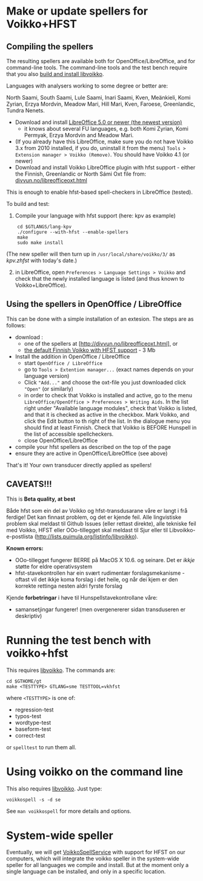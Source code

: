 # Make or update spellers for Voikko+HFST

## Compiling the spellers

The resulting spellers are available both for OpenOffice/LibreOffice, and for command-line tools. The command-line tools and the test bench require that you also [build and install libvoikko](../infra/CompilingVoikkoWithHfst.html).

Languages with analysers working to some degree or better are:

North Saami, South Saami, Lule Saami, Inari Saami, Kven, Meänkieli,
Komi Zyrian, Erzya Mordvin, Meadow Mari, Hill Mari, Kven, Faroese, Greenlandic, Tundra Nenets.

- Download and install
  [LibreOffice 5.0 or newer (the newest version)](http://www.libreoffice.org/download/)
  - it knows about several FU languages,
    e.g. both Komi Zyrian, Komi Permyak, Erzya Mordvin and Meadow Mari.
- (If you already have this LibreOffice, make sure you do not have Voikko 3.x from 2010
  installed, if you do, uninstall it from the menu)
  `Tools > Extension manager > Voikko (Remove)`. You should have Voikko 4.1 (or newer)
- Download and install Voikko LibreOffice plugin with hfst support - either the Finnish, Greenlandic or North Sámi Oxt file from:
  [divvun.no/libreofficeoxt.html](http://divvun.no/libreofficeoxt.html)

This is enough to enable hfst-based spell-checkers in LibreOffice (tested).

To build and test:

1. Compile your language with hfst support (here: kpv as example)

```
    cd $GTLANGS/lang-kpv
    ./configure --with-hfst --enable-spellers
    make
    sudo make install
```

(The new speller will then turn up in `/usr/local/share/voikko/3/` as _kpv.zhfst_ with today's date.)

2. in LibreOffice, open `Preferences > Language Settings > Voikko`
   and check that the newly installed language is listed
   (and thus known to Voikko+LibreOffice).

## Using the spellers in OpenOffice / LibreOffice

This can be done with a simple installation of an extesion. The steps are as follows:

- download :
  - one of the spellers at [http://divvun.no/libreofficeoxt.html], or
  - [the default Finnish Voikko with HFST support](https://divvun.no/static_files/voikko-macosx106-i386-static.oxt) - 3 Mb
- Install the addition in OpenOffice / LibreOffice
  - start `OpenOffice / LibreOffice`
  - go to `Tools > Extention manager...` (exact names depends on your language version)
  - Click `"Add..."` and choose the oxt-file you just downloaded click `"Open"` (or similarly)
  - in order to check that Voikko is installed and active, go to the menu
    `LibreOffice/OpenOffice > Preferences > Writing Aids`. In the list right under "Available language modules", check that Voikko is listed, and that it is checked as active in the checkbox. Mark Voikko, and click the Edit button to th right of the list. In the dialogue menu you should find at least Finnish. Check that Voikko is BEFORE Hunspell in the list of accessible spellcheckers.
  - close OpenOffice/LibreOffice
- compile your hfst spellers as described on the top of the page
- ensure they are active in OpenOffice/LibreOffice (see above)

That's it! Your own transducer directly applied as spellers!

## CAVEATS!!!

This is **Beta quality, at best**

Både hfst som ein del av Voikko og hfst-transdusarane våre er langt i frå ferdige! Det kan finnast problem, og det er kjende feil. Alle lingvistiske problem skal meldast til Github Issues (eller rettast direkte), alle tekniske feil med Voikko, HFST eller OOo-tillegget skal meldast til Sjur eller til Libvoikko-e-postlista (http://lists.puimula.org/listinfo/libvoikko).

**Known errors:**

- OOo-tillegget fungerer BERRE på MacOS X 10.6. og seinare. Det er _ikkje_ støtte
  for eldre operativsystem
- hfst-stavekontrollen har ein svært rudimentær forslagsmekanisme - oftast vil det ikkje koma forslag i det heile, og når dei kjem er den korrekte rettinga nesten aldri fyrste forslag

Kjende **forbetringar** i høve til Hunspellstavekontrollane våre:

- samansetjingar fungerer! (men overgenererer sidan transduseren er deskriptiv)

# Running the test bench with voikko+hfst

This requires [libvoikko](../infra/CompilingVoikkoWithHfst.html). The commands are:

```
cd $GTHOME/gt
make <TESTTYPE> GTLANG=sme TESTTOOL=vkhfst
```

where `<TESTTYPE>` is one of:

- regression-test
- typos-test
- wordtype-test
- baseform-test
- correct-test

or `spelltest` to run them all.

# Using voikko on the command line

This also requires [libvoikko](../infra/CompilingVoikkoWithHfst.html). Just type:

```
voikkospell -s -d se
```

See `man voikkospell` for more details and options.

# System-wide speller

Eventually, we will get [VoikkoSpellService](http://verteksi.net/lab/osxspell/) with support for HFST on our computers, which will integrate the voikko speller in the system-wide speller for all languages we compile and install. But at the moment only a single language can be installed, and only in a specific location.
